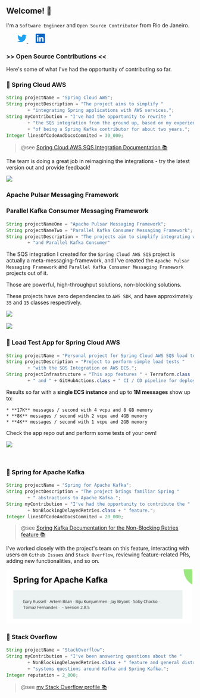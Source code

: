 ## Welcome! 👋

I'm a `Software Engineer` and `Open Source Contributor` from Rio de Janeiro.

<a href="https://twitter.com/tomazfernandes_">
  <img style="margin-left:30px" alt="Tomaz Fernandes | Twitter" width="25px" src="assets/twitter.svg" />
</a>
<a href="https://www.linkedin.com/in/tomazfernandes/">
  <img style="margin-left:20px" alt="Tomaz Fernandes | LinkedIn" width="25px" src="assets/linkedin.svg" />
</a>

<br />

### \>> Open Source Contributions <<

Here's some of what I've had the opportunity of contributing so far.

### 🍃 Spring Cloud AWS

```java
String projectName = "Spring Cloud AWS";
String projectDescription = "The project aims to simplify " 
        + "integrating Spring applications with AWS services.";
String myContribution = "I've had the opportunity to rewrite "
        + "the SQS integration from the ground up, based on my experience "
        + "of being a Spring Kafka contributor for about two years.";
Integer linesOfCodeAndDocsCommited = 30_000; 
```
> @see <a href="https://docs.awspring.io/spring-cloud-aws/docs/3.0.0-M2/reference/html/index.html#sqs-support">Spring Cloud AWS SQS Integration Documentation 📚</a>


The team is doing a great job in reimagining the integrations - try the latest version out and provide feedback!

<a align="center" href="https://github.com/awspring/spring-cloud-aws" title="Spring Cloud AWS"><img src="https://github-readme-stats.vercel.app/api/pin/?username=awspring&repo=spring-cloud-aws&theme=city_lights">
</a>


### Apache Pulsar Messaging Framework
### Parallel Kafka Consumer Messaging Framework

```java
String projectNameOne = "Apache Pulsar Messaging Framework";
String projectNameTwo = "Parallel Kafka Consumer Messaging Framework";
String projectDescription = "The projects aim to simplify integrating with Apache Pulsar "
        + "and Parallel Kafka Consumer"
```

The SQS integration I created for the `Spring Cloud AWS SQS` project is actually a meta-messaging-framework, and I've created the `Apache Pulsar Messaging Framework` and `Parallel Kafka Consumer Messaging Framework` projects out of it.

Those are powerful, high-throughput solutions, non-blocking solutions.

These projects have zero dependencies to `AWS SDK`, and have approximately `35` and `15` classes respectively.

<a align="center" href="https://github.com/tomazfernandes/apache-pulsar-messaging-framework" title="Apache Pulsar Messaging Framework"><img src="https://github-readme-stats.vercel.app/api/pin/?username=tomazfernandes&repo=apache-pulsar-messaging-framework&theme=city_lights">
</a>

<a align="center" href="https://github.com/tomazfernandes/parallel-kafka-consumer-messaging-framework" title="Parallel Kafka Consumer Messaging Framework"><img src="https://github-readme-stats.vercel.app/api/pin/?username=tomazfernandes&repo=parallel-kafka-consumer-messaging-framework&theme=city_lights">
</a>


### 🍃 Load Test App for Spring Cloud AWS

```java
String projectName = "Personal project for Spring Cloud AWS SQS load tests";
String projectDescription = "Project to perform simple load tests " 
        + "with the SQS Integration on AWS ECS.";
String projectInfrastructure = "This app features " + Terraform.class
        + " and " + GitHubActions.class + " CI / CD pipeline for deployment on ECS.";
```

Results so far with a **single ECS instance** and up to **1M messages** show up to:
```text
* **17K** messages / second with 4 vcpu and 8 GB memory
* **8K** messages / second with 2 vcpu and 4GB memory
* **4K** messages / second with 1 vcpu and 2GB memory
```

Check the app repo out and perform some tests of your own!

<a align="center" href="https://github.com/tomazfernandes/sqs-load-test" title="Sqs Load Test"><img src="https://github-readme-stats.vercel.app/api/pin/?username=tomazfernandes&repo=sqs-load-test&theme=city_lights">
</a>

<br />

### 🍃 Spring for Apache Kafka

```java
String projectName = "Spring for Apache Kafka";
String projectDescription = "The project brings familiar Spring " 
        + " abstractions to Apache Kafka.";
String myContribution = "I've had the opportunity to contribute the "
        + NonBlockingDelayedRetries.class + " feature.";
Integer linesOfCodeAndDocsCommited = 20_000; 
```

> @see <a href="https://docs.awspring.io/spring-cloud-aws/docs/3.0.0-M2/reference/html/index.html#sqs-support">Spring Kafka Documentation for the Non-Blocking Retries feature 📚</a>

I've worked closely with the project's team on this feature, interacting with users on `Github Issues` and `Stack Overflow`, reviewing feature-related PRs, adding new functionalities, and so on.


<a href="https://docs.spring.io/spring-kafka/reference/html/">
  <img alt="Spring Kafka documentation" width="500px" src="assets/spring-kafka-cover.png" />
</a>

<br />

### 🍃 Stack Overflow

```java
String projectName = "StackOverflow";
String myContribution = "I've been answering questions about the "
        + NonBlockingDelayedRetries.class + " feature and general distributed ";
        + "systems questions around Kafka and Spring Kafka.";
Integer reputation = 2_000; 
```

> @see <a href="https://stackoverflow.com/users/3692447/tomaz-fernandes">my Stack Overflow profile 📚</a>
